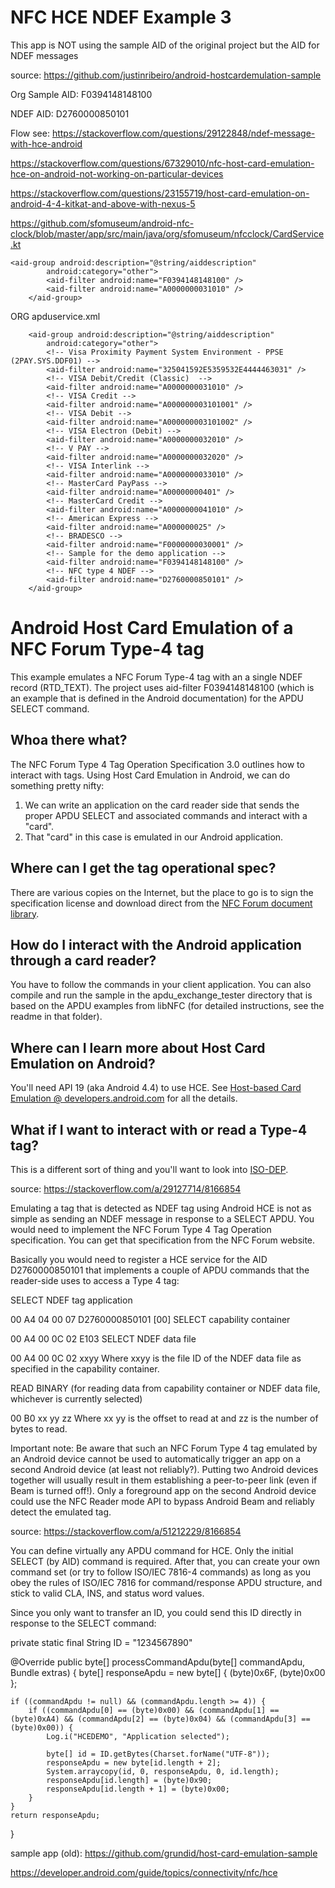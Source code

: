 # NFC HCE NDEF Example 3

This app is NOT using the sample AID of the original project but the AID for NDEF messages

source: https://github.com/justinribeiro/android-hostcardemulation-sample

Org Sample AID: F0394148148100

NDEF AID: D2760000850101

Flow see: https://stackoverflow.com/questions/29122848/ndef-message-with-hce-android

https://stackoverflow.com/questions/67329010/nfc-host-card-emulation-hce-on-android-not-working-on-particular-devices

https://stackoverflow.com/questions/23155719/host-card-emulation-on-android-4-4-kitkat-and-above-with-nexus-5

https://github.com/sfomuseum/android-nfc-clock/blob/master/app/src/main/java/org/sfomuseum/nfcclock/CardService.kt





```plaintext
<aid-group android:description="@string/aiddescription"
        android:category="other">
        <aid-filter android:name="F0394148148100" />
        <aid-filter android:name="A0000000031010" />
    </aid-group>
```

ORG apduservice.xml
```plaintext
    <aid-group android:description="@string/aiddescription"
        android:category="other">
        <!-- Visa Proximity Payment System Environment - PPSE (2PAY.SYS.DDF01) -->
        <aid-filter android:name="325041592E5359532E4444463031" />
        <!-- VISA Debit/Credit (Classic)  -->
        <aid-filter android:name="A0000000031010" />
        <!-- VISA Credit -->
        <aid-filter android:name="A000000003101001" />
        <!-- VISA Debit -->
        <aid-filter android:name="A000000003101002" />
        <!-- VISA Electron (Debit) -->
        <aid-filter android:name="A0000000032010" />
        <!-- V PAY -->
        <aid-filter android:name="A0000000032020" />
        <!-- VISA Interlink -->
        <aid-filter android:name="A0000000033010" />
        <!-- MasterCard PayPass -->
        <aid-filter android:name="A00000000401" />
        <!-- MasterCard Credit -->
        <aid-filter android:name="A0000000041010" />
        <!-- American Express -->
        <aid-filter android:name="A000000025" />
        <!-- BRADESCO -->
        <aid-filter android:name="F0000000030001" />
        <!-- Sample for the demo application -->
        <aid-filter android:name="F0394148148100" />
        <!-- NFC type 4 NDEF -->
        <aid-filter android:name="D2760000850101" />
    </aid-group>
```




# Android Host Card Emulation of a NFC Forum Type-4 tag

This example emulates a NFC Forum Type-4 tag with an a single NDEF record (RTD_TEXT). The project uses aid-filter F0394148148100 (which is an example that is defined in the Android documentation) for the APDU SELECT command.

## Whoa there what?

The NFC Forum Type 4 Tag Operation Specification 3.0 outlines how to interact with tags. Using Host Card Emulation in Android, we can do something pretty nifty:

1. We can write an application on the card reader side that sends the proper APDU SELECT and associated commands and interact with a "card".
2. That "card" in this case is emulated in our Android application.

## Where can I get the tag operational spec?

There are various copies on the Internet, but the place to go is to sign the specification license and download direct from the [NFC Forum document library](http://members.nfc-forum.org/specs/spec_license/document_form/).

## How do I interact with the Android application through a card reader?

You have to follow the commands in your client application. You can also compile and run the sample in the apdu_exchange_tester directory that is based on the APDU examples from libNFC (for detailed instructions, see the readme in that folder).

## Where can I learn more about Host Card Emulation on Android?

You'll need API 19 (aka Android 4.4) to use HCE. See [Host-based Card Emulation @ developers.android.com](https://developer.android.com/guide/topics/connectivity/nfc/hce.html) for all the details.

## What if I want to interact with or read a Type-4 tag?

This is a different sort of thing and you'll want to look into [ISO-DEP](http://developer.android.com/reference/android/nfc/tech/IsoDep.html).


source: https://stackoverflow.com/a/29127714/8166854

Emulating a tag that is detected as NDEF tag using Android HCE is not as simple as sending an NDEF message in response to a SELECT APDU. You would need to implement the NFC Forum Type 4 Tag Operation specification. You can get that specification from the NFC Forum website.

Basically you would need to register a HCE service for the AID D2760000850101 that implements a couple of APDU commands that the reader-side uses to access a Type 4 tag:

SELECT NDEF tag application

00 A4 04 00 07 D2760000850101 [00]
SELECT capability container

00 A4 00 0C 02 E103
SELECT NDEF data file

00 A4 00 0C 02 xxyy
Where xxyy is the file ID of the NDEF data file as specified in the capability container.

READ BINARY (for reading data from capability container or NDEF data file, whichever is currently selected)

00 B0 xx yy zz
Where xx yy is the offset to read at and zz is the number of bytes to read.

Important note: Be aware that such an NFC Forum Type 4 tag emulated by an Android device cannot be used to automatically trigger an app on a second Android device (at least not reliably?). Putting two Android devices together will usually result in them establishing a peer-to-peer link (even if Beam is turned off!). Only a foreground app on the second Android device could use the NFC Reader mode API to bypass Android Beam and reliably detect the emulated tag.


source: https://stackoverflow.com/a/51212229/8166854

You can define virtually any APDU command for HCE. Only the initial SELECT (by AID) command is required. After that, you can create your own command set (or try to follow ISO/IEC 7816-4 commands) as long as you obey the rules of ISO/IEC 7816 for command/response APDU structure, and stick to valid CLA, INS, and status word values.

Since you only want to transfer an ID, you could send this ID directly in response to the SELECT command:

private static final String ID = "1234567890"

@Override
public byte[] processCommandApdu(byte[] commandApdu, Bundle extras) {
byte[] responseApdu = new byte[] { (byte)0x6F, (byte)0x00 };

    if ((commandApdu != null) && (commandApdu.length >= 4)) {
        if ((commandApdu[0] == (byte)0x00) && (commandApdu[1] == (byte)0xA4) && (commandApdu[2] == (byte)0x04) && (commandApdu[3] == (byte)0x00)) {
            Log.i("HCEDEMO", "Application selected");

            byte[] id = ID.getBytes(Charset.forName("UTF-8"));
            responseApdu = new byte[id.length + 2];
            System.arraycopy(id, 0, responseApdu, 0, id.length);
            responseApdu[id.length] = (byte)0x90;
            responseApdu[id.length + 1] = (byte)0x00;
        }
    }
    return responseApdu;
}


sample app (old): https://github.com/grundid/host-card-emulation-sample


https://developer.android.com/guide/topics/connectivity/nfc/hce



